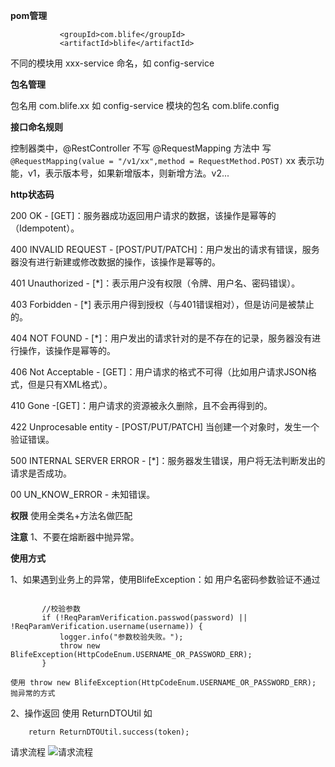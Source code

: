 **pom管理**

```
           <groupId>com.blife</groupId>
           <artifactId>blife</artifactId>
```

   不同的模块用 xxx-service 命名，如 config-service



**包名管理**

   包名用 com.blife.xx   如 config-service 模块的包名 com.blife.config




**接口命名规则**

   控制器类中，@RestController 不写  @RequestMapping
   方法中 写`@RequestMapping(value = "/v1/xx",method = RequestMethod.POST)` xx 表示功能，v1，表示版本号，如果新增版本，则新增方法。v2...




**http状态码**

200 OK - [GET]：服务器成功返回用户请求的数据，该操作是幂等的（Idempotent）。

400 INVALID REQUEST - [POST/PUT/PATCH]：用户发出的请求有错误，服务器没有进行新建或修改数据的操作，该操作是幂等的。

401 Unauthorized - [*]：表示用户没有权限（令牌、用户名、密码错误）。

403 Forbidden - [*] 表示用户得到授权（与401错误相对），但是访问是被禁止的。

404 NOT FOUND - [*]：用户发出的请求针对的是不存在的记录，服务器没有进行操作，该操作是幂等的。

406 Not Acceptable - [GET]：用户请求的格式不可得（比如用户请求JSON格式，但是只有XML格式）。

410 Gone -[GET]：用户请求的资源被永久删除，且不会再得到的。

422 Unprocesable entity - [POST/PUT/PATCH] 当创建一个对象时，发生一个验证错误。

500 INTERNAL SERVER ERROR - [*]：服务器发生错误，用户将无法判断发出的请求是否成功。

00 UN_KNOW_ERROR - 未知错误。

**权限**
 使用全类名+方法名做匹配


**注意**
 1、不要在熔断器中抛异常。


**使用方式**

 1、如果遇到业务上的异常，使用BlifeException：如 用户名密码参数验证不通过
 ```

        //校验参数
        if (!ReqParamVerification.passwod(password) || !ReqParamVerification.username(username)) {
            logger.info("参数校验失败。");
            throw new BlifeException(HttpCodeEnum.USERNAME_OR_PASSWORD_ERR);
        }

使用 throw new BlifeException(HttpCodeEnum.USERNAME_OR_PASSWORD_ERR);  抛异常的方式
 ```

2、操作返回 使用 ReturnDTOUtil 如
```
    return ReturnDTOUtil.success(token);
```


请求流程
![请求流程](https://raw.githubusercontent.com/javanan/blife/master/readme/dbprocess1.jpg)


